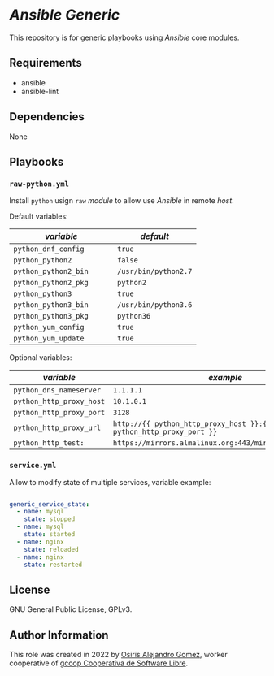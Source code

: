 # _Ansible Generic_

This repository is for generic playbooks using _Ansible_ core modules.

## Requirements

- ansible
- ansible-lint

## Dependencies

None

## Playbooks

### `raw-python.yml`

Install `python` usign `raw` _module_ to allow use _Ansible_ in remote _host_.

Default variables:

| _variable_                | _default_            |
|---------------------------|----------------------|
| `python_dnf_config      ` | `true              ` |
| `python_python2         ` | `false             ` |
| `python_python2_bin     ` | `/usr/bin/python2.7` |
| `python_python2_pkg     ` | `python2           ` |
| `python_python3         ` | `true              ` |
| `python_python3_bin     ` | `/usr/bin/python3.6` |
| `python_python3_pkg     ` | `python36          ` |
| `python_yum_config      ` | `true              ` |
| `python_yum_update      ` | `true              ` |

Optional variables:

| _variable_                | _example_                                                           |
|---------------------------|---------------------------------------------------------------------|
| `python_dns_nameserver  ` |  `1.1.1.1`                                                          |
| `python_http_proxy_host ` |  `10.1.0.1`                                                         |
| `python_http_proxy_port ` |  `3128`                                                             |
| `python_http_proxy_url  ` |  `http://{{ python_http_proxy_host }}:{{ python_http_proxy_port }}` |
| `python_http_test:      ` |  `https://mirrors.almalinux.org:443/mirrorlists/8/baseos`           |

### `service.yml`

Allow to modify state of multiple services, variable example:

```yaml

generic_service_state:
  - name: mysql
    state: stopped
  - name: mysql
    state: started
  - name: nginx
    state: reloaded
  - name: nginx
    state: restarted

```

## License

GNU General Public License, GPLv3.

## Author Information

This role was created in 2022 by
 [Osiris Alejandro Gomez](https://osiux.com/), worker cooperative of
 [gcoop Cooperativa de Software Libre](https://www.gcoop.coop/).
